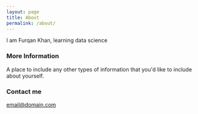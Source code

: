 ```yaml
---
layout: page
title: About
permalink: /about/
---
```


I am Furqan Khan, learning data science

### More Information

A place to include any other types of information that you'd like to include about yourself.

### Contact me

[email@domain.com](mailto:email@domain.com)
